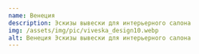 ```yaml
---
name: Венеция
description: Эскизы вывески для интерьерного салона
img: /assets/img/pic/viveska_design10.webp
alt: Венеция Эскизы вывески для интерьерного салона
---
```

